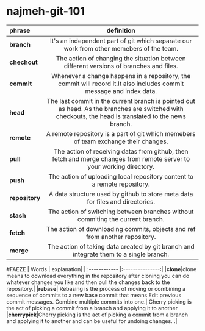 # najmeh-git-101
|  phrase   | definition
|     :------------  |:--------------:|
**branch**|It's an independent part of git which separate our work from other memebers of the team.|
**chechout**|The action of changing the situation between different versions of branches and files.|
**commit**|Whenever a change happens in a repository, the commit will record it.It also includes commit message and index data.|
**head**|The last commit in the current branch is pointed out as head. As the branches are switched with checkouts, the head is translated to the news branch.|
**remote**|A remote repository is a part of git which memebers of team exchange their changes.|
**pull**|The action of receiving datas from github, then fetch and merge changes from remote server to your working directory.|
**push**|The action of uploading local repository content to a remote repository.|
**repository**|A data structure used by github to store meta data for files and directories.|
**stash**|The action of switching between branches without commiting the current branch.|
**fetch**|The action of downloading commits, objects and ref from another repository.|
**merge**|The action of taking data created by git branch and integrate them to a single branch.|

#FAEZE
| Words | explanation|
| :------------ |:---------------:|
|**clone**|clone means to download everything in the repository after cloning you can do whatever changes you like and then pull the changes back to the repository.|
|**rebase**| Rebasing is the process of moving or combining a sequence of commits to a new base commit that means Edit previous commit messages. Combine multiple commits into one.|
Cherry picking is the act of picking a commit from a branch and applying it to another
|**cherrypick**|Cherry picking is the act of picking a commit from a branch and applying it to another and can be useful for undoing changes. .|